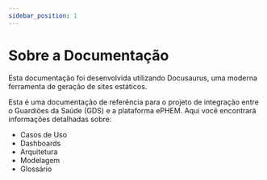 ```yaml
---
sidebar_position: 1
---
```


# Sobre a Documentação

Esta documentação foi desenvolvida utilizando Docusaurus, uma moderna ferramenta de geração de sites estáticos.

Esta é uma documentação de referência para o projeto de integração entre o Guardiões da Saúde (GDS) e a plataforma ePHEM. Aqui você encontrará informações detalhadas sobre:

- Casos de Uso
- Dashboards
- Arquitetura
- Modelagem
- Glossário